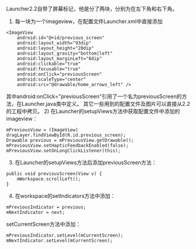 Launcher2.2自带了屏幕标记，他是分了两块，分别为在左下角和右下角。
1) 每一块为一个imageview，在配置文件Launcher.xml中直接添加
```  
<ImageView
    android:id="@+id/previous_screen"
    android:layout_width="93dip"
    android:layout_height="20dip"
    android:layout_gravity="bottom|left"
    android:layout_marginLeft="6dip"
    android:clickable="true"
    android:focusable="true"
    android:onClick="previousScreen"
    android:scaleType="center"
    android:src="@drawable/home_arrows_left" />
```
其中android:onClick="previousScreen"引用了一个名为previousScreen的方法，在Launcher.java类中定义。
其它一些用到的配置文件及图片可以直接从2.2的工程中拷贝。
2) 在Launcher的setupViews方法中获取配置文件中添加的imageview：
```  
mPreviousView = (ImageView) dragLayer.findViewById(R.id.previous_screen);
Drawable previous = mPreviousView.getDrawable();
mPreviousView.setHapticFeedbackEnabled(false);
mPreviousView.setOnLongClickListener(this);	
```
3) 在Launcher的setupViews方法后添加previousScreen方法：
```  
public void previousScreen(View v) {
	mWorkspace.scrollLeft();
}
```
4) 在workspace的setIndicators方法中添加：
```  
mPreviousIndicator = previous;
mNextIndicator = next;
```
setCurrentScreen方法中添加：
```  
mPreviousIndicator.setLevel(mCurrentScreen);
mNextIndicator.setLevel(mCurrentScreen);
```